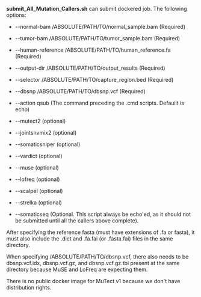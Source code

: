 **submit_All_Mutation_Callers.sh** can submit dockered job. The following options:

* --normal-bam /ABSOLUTE/PATH/TO/normal_sample.bam (Required)

* --tumor-bam /ABSOLUTE/PATH/TO/tumor_sample.bam (Required)

* --human-reference /ABSOLUTE/PATH/TO/human_reference.fa (Required)

* --output-dir /ABSOLUTE/PATH/TO/output_results (Required)

* --selector /ABSOLUTE/PATH/TO/capture_region.bed (Required)

* --dbsnp /ABSOLUTE/PATH/TO/dbsnp.vcf (Required)

* --action qsub (The command preceding the .cmd scripts. Defauilt is echo)

* --mutect2 (optional)

* --jointsnvmix2 (optional)

* --somaticsniper (optional)

* --vardict (optional)

* --muse (optional)

* --lofreq (optional)

* --scalpel (optional)

* --strelka (optional)

* --somaticseq (Optional. This script always be echo'ed, as it should not be submitted until all the callers above complete).

After specifying the reference fasta (must have extensions of .fa or fasta), it must also include the .dict and .fa.fai (or .fasta.fai) files in the same directory.

When specifying /ABSOLUTE/PATH/TO/dbsnp.vcf, there also needs to be dbsnp.vcf.idx, dbsnp.vcf.gz, and dbsnp.vcf.gz.tbi present at the same directory because MuSE and LoFreq are expecting them.

There is no public docker image for MuTect v1 because we don't have distribution rights.
